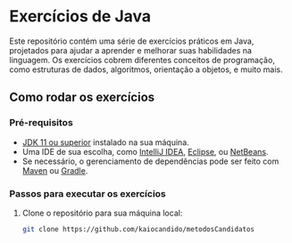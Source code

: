# Exercícios de Java

Este repositório contém uma série de exercícios práticos em Java, projetados para ajudar a aprender e melhorar suas habilidades na linguagem. Os exercícios cobrem diferentes conceitos de programação, como estruturas de dados, algoritmos, orientação a objetos, e muito mais.

## Como rodar os exercícios

### Pré-requisitos

- [JDK 11 ou superior](https://www.oracle.com/java/technologies/javase-jdk11-downloads.html) instalado na sua máquina.
- Uma IDE de sua escolha, como [IntelliJ IDEA](https://www.jetbrains.com/idea/), [Eclipse](https://www.eclipse.org/), ou [NetBeans](https://netbeans.apache.org/).
- Se necessário, o gerenciamento de dependências pode ser feito com [Maven](https://maven.apache.org/) ou [Gradle](https://gradle.org/).

### Passos para executar os exercícios

1. Clone o repositório para sua máquina local:

   ```bash
   git clone https://github.com/kaiocandido/metodosCandidatos
